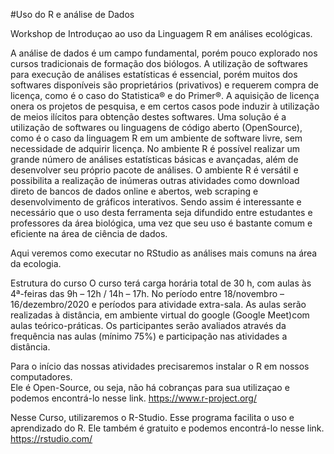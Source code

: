 #Uso do R e análise de Dados


Workshop de Introduçao ao uso da Linguagem R em análises ecológicas.


  A análise de dados é um campo fundamental, porém pouco explorado nos cursos tradicionais de formação dos biólogos. A utilização de softwares para execução de análises estatísticas é essencial, porém muitos dos softwares disponíveis são proprietários (privativos) e requerem compra de licença, como é o caso do Statistica® e do Primer®. A aquisição de licença onera os projetos de pesquisa, e em certos casos pode induzir à utilização de meios ilícitos para obtenção destes softwares. Uma solução é a utilização de softwares ou linguagens de código aberto (OpenSource), como é o caso da linguagem R em um ambiente de software livre, sem necessidade de adquirir licença. No ambiente R é possível realizar um grande número de análises estatísticas básicas e avançadas, além de desenvolver seu próprio pacote de análises. O ambiente R é versátil e possibilita a realização de inúmeras outras atividades como download direto de bancos de dados online e abertos, web scraping e desenvolvimento de gráficos interativos. 
  Sendo assim é interessante e necessário que o uso desta ferramenta seja difundido entre estudantes e professores da área biológica, uma vez que seu uso é bastante comum e eficiente na área de ciência de dados. 

Aqui veremos como executar no RStudio as análises mais comuns na área da ecologia.

Estrutura do curso
O curso terá carga horária total de 30 h, com aulas às 4ª-feiras das 9h – 12h / 14h – 17h.
No período entre 18/novembro – 16/dezembro/2020 e períodos para atividade extra-sala. 
As aulas serão realizadas à distância, em ambiente virtual do google (Google Meet)com aulas teórico-práticas. 
Os participantes serão avaliados através da frequência nas aulas (mínimo 75%) e participação nas atividades a distância.


Para o início das nossas atividades precisaremos instalar o R em nossos computadores.   
    Ele é Open-Source, ou seja, não há cobranças para sua utilizaçao e podemos encontrá-lo nesse link. 
    https://www.r-project.org/

Nesse Curso, utilizaremos o R-Studio. 
    Esse programa facilita o uso e aprendizado do R. 
    Ele também é gratuito e podemos encontrá-lo nesse link.
    https://rstudio.com/
